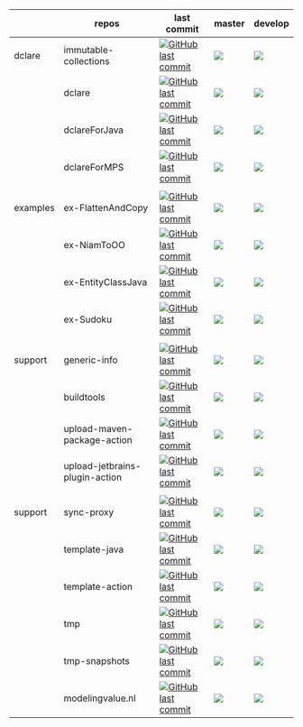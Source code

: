 |       | repos | last commit  |   master    | develop |
|-------|-------|--------------|-------------|---------|
| dclare | immutable-collections | [![GitHub last commit](https://img.shields.io/github/last-commit/ModelingValueGroup/immutable-collections?style=plastic)](https://github.com/ModelingValueGroup/immutable-collections) | [![](https://github.com/ModelingValueGroup/immutable-collections/workflows/build/badge.svg?branch=master)](https://github.com/ModelingValueGroup/immutable-collections/actions) | [![](https://github.com/ModelingValueGroup/immutable-collections/workflows/build/badge.svg?branch=develop)](https://github.com/ModelingValueGroup/immutable-collections/actions) |
|  | dclare | [![GitHub last commit](https://img.shields.io/github/last-commit/ModelingValueGroup/dclare?style=plastic)](https://github.com/ModelingValueGroup/dclare) | [![](https://github.com/ModelingValueGroup/dclare/workflows/build/badge.svg?branch=master)](https://github.com/ModelingValueGroup/dclare/actions) | [![](https://github.com/ModelingValueGroup/dclare/workflows/build/badge.svg?branch=develop)](https://github.com/ModelingValueGroup/dclare/actions) |
|  | dclareForJava | [![GitHub last commit](https://img.shields.io/github/last-commit/ModelingValueGroup/dclareForJava?style=plastic)](https://github.com/ModelingValueGroup/dclareForJava) | [![](https://github.com/ModelingValueGroup/dclareForJava/workflows/build/badge.svg?branch=master)](https://github.com/ModelingValueGroup/dclareForJava/actions) | [![](https://github.com/ModelingValueGroup/dclareForJava/workflows/build/badge.svg?branch=develop)](https://github.com/ModelingValueGroup/dclareForJava/actions) |
|  | dclareForMPS | [![GitHub last commit](https://img.shields.io/github/last-commit/ModelingValueGroup/dclareForMPS?style=plastic)](https://github.com/ModelingValueGroup/dclareForMPS) | [![](https://github.com/ModelingValueGroup/dclareForMPS/workflows/build/badge.svg?branch=master)](https://github.com/ModelingValueGroup/dclareForMPS/actions) | [![](https://github.com/ModelingValueGroup/dclareForMPS/workflows/build/badge.svg?branch=develop)](https://github.com/ModelingValueGroup/dclareForMPS/actions) |
|       |       |              |             |         |
| examples | ex-FlattenAndCopy | [![GitHub last commit](https://img.shields.io/github/last-commit/ModelingValueGroup/ex-FlattenAndCopy?style=plastic)](https://github.com/ModelingValueGroup/ex-FlattenAndCopy) | [![](https://github.com/ModelingValueGroup/ex-FlattenAndCopy/workflows/notYetImplemented/badge.svg?branch=master)](https://github.com/ModelingValueGroup/ex-FlattenAndCopy/actions) | [![](https://github.com/ModelingValueGroup/ex-FlattenAndCopy/workflows/notYetImplemented/badge.svg?branch=develop)](https://github.com/ModelingValueGroup/ex-FlattenAndCopy/actions) |
|  | ex-NiamToOO | [![GitHub last commit](https://img.shields.io/github/last-commit/ModelingValueGroup/ex-NiamToOO?style=plastic)](https://github.com/ModelingValueGroup/ex-NiamToOO) | [![](https://github.com/ModelingValueGroup/ex-NiamToOO/workflows/notYetImplemented/badge.svg?branch=master)](https://github.com/ModelingValueGroup/ex-NiamToOO/actions) | [![](https://github.com/ModelingValueGroup/ex-NiamToOO/workflows/notYetImplemented/badge.svg?branch=develop)](https://github.com/ModelingValueGroup/ex-NiamToOO/actions) |
|  | ex-EntityClassJava | [![GitHub last commit](https://img.shields.io/github/last-commit/ModelingValueGroup/ex-EntityClassJava?style=plastic)](https://github.com/ModelingValueGroup/ex-EntityClassJava) | [![](https://github.com/ModelingValueGroup/ex-EntityClassJava/workflows/notYetImplemented/badge.svg?branch=master)](https://github.com/ModelingValueGroup/ex-EntityClassJava/actions) | [![](https://github.com/ModelingValueGroup/ex-EntityClassJava/workflows/notYetImplemented/badge.svg?branch=develop)](https://github.com/ModelingValueGroup/ex-EntityClassJava/actions) |
|  | ex-Sudoku | [![GitHub last commit](https://img.shields.io/github/last-commit/ModelingValueGroup/ex-Sudoku?style=plastic)](https://github.com/ModelingValueGroup/ex-Sudoku) | [![](https://github.com/ModelingValueGroup/ex-Sudoku/workflows/notYetImplemented/badge.svg?branch=master)](https://github.com/ModelingValueGroup/ex-Sudoku/actions) | [![](https://github.com/ModelingValueGroup/ex-Sudoku/workflows/notYetImplemented/badge.svg?branch=develop)](https://github.com/ModelingValueGroup/ex-Sudoku/actions) |
|       |       |              |             |         |
| support | generic-info | [![GitHub last commit](https://img.shields.io/github/last-commit/ModelingValueGroup/generic-info?style=plastic)](https://github.com/ModelingValueGroup/generic-info) | [![](https://github.com/ModelingValueGroup/generic-info/workflows/check/badge.svg?branch=master)](https://github.com/ModelingValueGroup/generic-info/actions) | [![](https://github.com/ModelingValueGroup/generic-info/workflows/check/badge.svg?branch=develop)](https://github.com/ModelingValueGroup/generic-info/actions) |
|  | buildtools | [![GitHub last commit](https://img.shields.io/github/last-commit/ModelingValueGroup/buildtools?style=plastic)](https://github.com/ModelingValueGroup/buildtools) | [![](https://github.com/ModelingValueGroup/buildtools/workflows/build/badge.svg?branch=master)](https://github.com/ModelingValueGroup/buildtools/actions) | [![](https://github.com/ModelingValueGroup/buildtools/workflows/build/badge.svg?branch=develop)](https://github.com/ModelingValueGroup/buildtools/actions) |
|  | upload-maven-package-action | [![GitHub last commit](https://img.shields.io/github/last-commit/ModelingValueGroup/upload-maven-package-action?style=plastic)](https://github.com/ModelingValueGroup/upload-maven-package-action) | [![](https://github.com/ModelingValueGroup/upload-maven-package-action/workflows/test/badge.svg?branch=master)](https://github.com/ModelingValueGroup/upload-maven-package-action/actions) | [![](https://github.com/ModelingValueGroup/upload-maven-package-action/workflows/test/badge.svg?branch=develop)](https://github.com/ModelingValueGroup/upload-maven-package-action/actions) |
|  | upload-jetbrains-plugin-action | [![GitHub last commit](https://img.shields.io/github/last-commit/ModelingValueGroup/upload-jetbrains-plugin-action?style=plastic)](https://github.com/ModelingValueGroup/upload-jetbrains-plugin-action) | [![](https://github.com/ModelingValueGroup/upload-jetbrains-plugin-action/workflows/test/badge.svg?branch=master)](https://github.com/ModelingValueGroup/upload-jetbrains-plugin-action/actions) | [![](https://github.com/ModelingValueGroup/upload-jetbrains-plugin-action/workflows/test/badge.svg?branch=develop)](https://github.com/ModelingValueGroup/upload-jetbrains-plugin-action/actions) |
|       |       |              |             |         |
| support | sync-proxy | [![GitHub last commit](https://img.shields.io/github/last-commit/ModelingValueGroup/sync-proxy?style=plastic)](https://github.com/ModelingValueGroup/sync-proxy) | [![](https://github.com/ModelingValueGroup/sync-proxy/workflows/build/badge.svg?branch=master)](https://github.com/ModelingValueGroup/sync-proxy/actions) | [![](https://github.com/ModelingValueGroup/sync-proxy/workflows/build/badge.svg?branch=develop)](https://github.com/ModelingValueGroup/sync-proxy/actions) |
|  | template-java | [![GitHub last commit](https://img.shields.io/github/last-commit/ModelingValueGroup/template-java?style=plastic)](https://github.com/ModelingValueGroup/template-java) | [![](https://github.com/ModelingValueGroup/template-java/workflows/build/badge.svg?branch=master)](https://github.com/ModelingValueGroup/template-java/actions) | [![](https://github.com/ModelingValueGroup/template-java/workflows/build/badge.svg?branch=develop)](https://github.com/ModelingValueGroup/template-java/actions) |
|  | template-action | [![GitHub last commit](https://img.shields.io/github/last-commit/ModelingValueGroup/template-action?style=plastic)](https://github.com/ModelingValueGroup/template-action) | [![](https://github.com/ModelingValueGroup/template-action/workflows/build/badge.svg?branch=master)](https://github.com/ModelingValueGroup/template-action/actions) | [![](https://github.com/ModelingValueGroup/template-action/workflows/build/badge.svg?branch=develop)](https://github.com/ModelingValueGroup/template-action/actions) |
|  | tmp | [![GitHub last commit](https://img.shields.io/github/last-commit/ModelingValueGroup/tmp?style=plastic)](https://github.com/ModelingValueGroup/tmp) | [![](https://github.com/ModelingValueGroup/tmp/workflows/build/badge.svg?branch=master)](https://github.com/ModelingValueGroup/tmp/actions) | [![](https://github.com/ModelingValueGroup/tmp/workflows/build/badge.svg?branch=develop)](https://github.com/ModelingValueGroup/tmp/actions) |
|  | tmp-snapshots | [![GitHub last commit](https://img.shields.io/github/last-commit/ModelingValueGroup/tmp-snapshots?style=plastic)](https://github.com/ModelingValueGroup/tmp-snapshots) | [![](https://github.com/ModelingValueGroup/tmp-snapshots/workflows/none/badge.svg?branch=master)](https://github.com/ModelingValueGroup/tmp-snapshots/actions) | [![](https://github.com/ModelingValueGroup/tmp-snapshots/workflows/none/badge.svg?branch=develop)](https://github.com/ModelingValueGroup/tmp-snapshots/actions) |
|  | modelingvalue.nl | [![GitHub last commit](https://img.shields.io/github/last-commit/ModelingValueGroup/modelingvalue.nl?style=plastic)](https://github.com/ModelingValueGroup/modelingvalue.nl) | [![](https://github.com/ModelingValueGroup/modelingvalue.nl/workflows/none/badge.svg?branch=master)](https://github.com/ModelingValueGroup/modelingvalue.nl/actions) | [![](https://github.com/ModelingValueGroup/modelingvalue.nl/workflows/none/badge.svg?branch=develop)](https://github.com/ModelingValueGroup/modelingvalue.nl/actions) |
